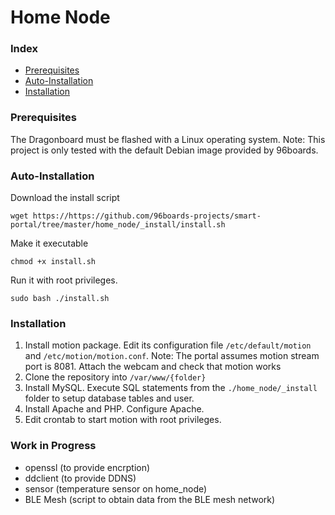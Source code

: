 # Home Node

### Index
+ [Prerequisites](#prerequistes)
+ [Auto-Installation](#auto-installation)
+ [Installation](#installation)

### Prerequisites <a name="prerequistes"></a>
The Dragonboard must be flashed with a Linux operating system.
Note: This project is only tested with the default Debian image provided by 96boards.

### Auto-Installation <a name="auto-installation"></a>
Download the install script
```
wget https://https://github.com/96boards-projects/smart-portal/tree/master/home_node/_install/install.sh
```

Make it executable
```
chmod +x install.sh
```

Run it with root privileges.
```
sudo bash ./install.sh
```

### Installation <a name="installation"></a>
1. Install motion package. Edit its configuration file `/etc/default/motion` and `/etc/motion/motion.conf`. Note: The portal assumes motion stream port is 8081. Attach the webcam and check that motion works
2. Clone the repository into `/var/www/{folder}`
3. Install MySQL. Execute SQL statements from the `./home_node/_install` folder to setup database tables and user.
4. Install Apache and PHP. Configure Apache.
5. Edit crontab to start motion with root privileges.


### Work in Progress
- openssl (to provide encrption)
- ddclient (to provide DDNS)
- sensor (temperature sensor on home_node)
- BLE Mesh (script to obtain data from the BLE mesh network)
